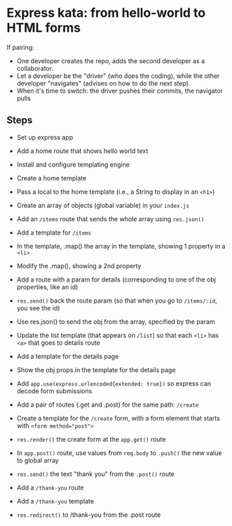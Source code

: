 # Express kata: from hello-world to HTML forms

If pairing:

-   One developer creates the repo, adds the second developer as a collaborator.
-   Let a developer be the "driver" (who does the coding), while the other developer "navigates" (advises on how to do the next step).
-   When it's time to switch: the driver pushes their commits, the navigator pulls

## Steps

-   Set up express app

-   Add a home route that shows hello world text

-   Install and configure templating engine

-   Create a home template

-   Pass a local to the home template (i.e., a String to display in an `<h1>`)

-   Create an array of objects (global variable) in your `index.js`

-   Add an `/items` route that sends the whole array using `res.json()`

-   Add a template for `/items`

-   In the template, .map() the array in the template, showing 1 property in a `<li>`

-   Modify the .map(), showing a 2nd property

-   Add a route with a param for details (corresponding to one of the obj properties, like an id)

-   `res.send()` back the route param (so that when you go to `/items/:id`, you see the id)

-   Use res.json() to send the obj from the array, specified by the param

-   Update the list template (that appears on `/list`) so that each `<li>` has `<a>` that goes to details route

-   Add a template for the details page

-   Show the obj props in the template for the details page

-   Add `app.use(express.urlencoded{extended: true})` so express can decode form submissions

-   Add a pair of routes (.get and .post) for the same path: `/create`

-   Create a template for the `/create` form, with a form element that starts with `<form method="post">`

-   `res.render()` the create form at the `app.get()` route

-   In `app.post()` route, use values from `req.body` to `.push()` the new value to global array

-   `res.send()` the text "thank you" from the `.post()` route

-   Add a `/thank-you` route

-   Add a `/thank-you` template

-   `res.redirect()` to /thank-you from the .post route
